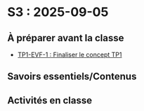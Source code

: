 # S3 : <!-- varexp:begin S3 -->2025-09-05<!-- varexp:end -->

## À préparer avant la classe

- [TP1-EVF-1 : Finaliser le concept TP1](../../04-evaluations/formatives/01/)


## Savoirs essentiels/Contenus

## Activités en classe
